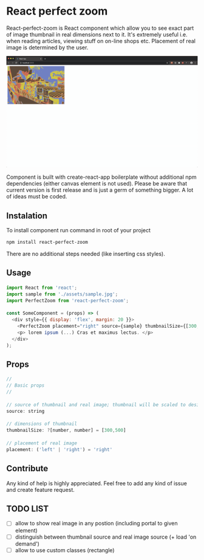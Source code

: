 # React perfect zoom

React-perfect-zoom is React component which allow you to see exact part of image thumbnail in real dimensions next to it. It's extremely useful i.e. when reading articles, viewing stuff on on-line shops etc. Placement of real image is determined by the user.

![Alt Demo](https://raw.githubusercontent.com/jedluk/react-perfect-zoom/master/sample/demo.gif)

Component is built with create-react-app boilerplate without additional npm dependencies (either canvas element is not used). Please be aware that current version is first release and is just a germ of something bigger. A lot of ideas must be coded.

## Instalation

To install component run command in root of your project

```bash
npm install react-perfect-zoom
```

There are no additional steps needed (like inserting css styles).

## Usage

```js
import React from 'react';
import sample from './assets/sample.jpg';
import PerfectZoom from 'react-perfect-zoom';

const SomeComponent = (props) => (
  <div style={{ display: 'flex', margin: 20 }}>
    <PerfectZoom placement="right" source={sample} thumbnailSize={[300, 500]} />
    <p> lorem ipsum (...) Cras et maximus lectus. </p>
  </div>
);
```

## Props

```js
//
// Basic props
//

// source of thumbnail and real image; thumbnail will be scaled to desired size, real image show
source: string

// dimensions of thumbnail
thumbnailSize: ?[number, number] = [300,500]

// placement of real image
placement: ('left' | 'right') = 'right'
```

## Contribute

Any kind of help is highly appreciated. Feel free to add any kind of issue and create feature request.

## TODO LIST

- [ ] allow to show real image in any postion (including portal to given element)
- [ ] distinguish between thumbnail source and real image source (+ load 'on demand')
- [ ] allow to use custom classes (rectangle)
